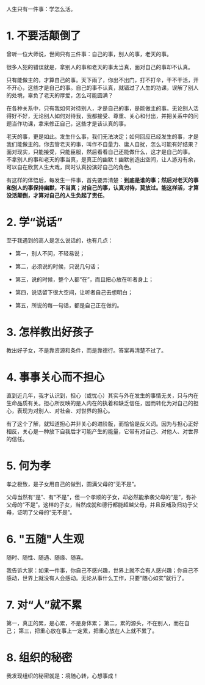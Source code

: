 人生只有一件事：学怎么活。

# 1. 不要活颠倒了

曾听一位大师说，世间只有三件事：自己的事，别人的事，老天的事。

很多人犯的错误就是，拿别人的事和老天的事太当真，面对自己的事却不认真。

只有能做主的，才算自己的事。天下雨了，你出不出门，打不打伞，干不干活，开不开心，这些才是自己的事。自己的事不认真，就错过了人生的功课，误解了别人的处境，辜负了老天的厚爱，怎么可能圆满？

在各种关系中，只有我如何对待别人，才是自己的事，是能做主的事。无论别人活得好不好，无论别人如何对待我，我都接受、尊重、关心和付出，并把关系中的问题当作功课，拿来修正自己，这些才是该认真的事。

老天的事，更是如此。发生什么事，我们无法决定；如何回应已经发生的事，才是我们能做主的。你去管老天的事，叫作不自量力、庸人自扰，怎么可能有好结果？面对现实，只能接受，只能臣服，然后看看自己还能做什么，这才是自己的事。
不拿别人的事和老天的事当真，是真正的幽默！幽默创造出空间，让人游刃有余，可以自在欣赏人生大戏，同时认真扮演好自己的角色。

有这样的体悟后，每发生一件事，首先要弄清楚：**到底是谁的事；然后对老天的事和别人的事保持幽默，不当真；对自己的事，认真对待，莫放过。能这样活，才算没活颠倒，才算对自己的人生负起了责任**。

# 2. 学“说话”

至于我遇到的高人是怎么说话的，也有几点：

- 第一，别人不问，不轻易说；

- 第二，必须说的时候，只说几句话；

- 第三，说的时候，整个人都“在”，而且把心放在听者身上；

- 第四，说话留下很大空间，让听者自己去想明白；

- 第五，所说的每一句话，都是自己正在做的。

# 3. 怎样教出好孩子

教出好子女，不是靠资源和条件，而是靠德行。答案再清楚不过了。

# 4. 事事关心而不担心

直到近几年，我才认识到，担心（或忧心）其实与外在发生的事情无关，只与内在生命品质有关。担心所反映的是人内在的执着和缺乏信任，因而转化为对自己的担心，表现为对别人、对社会、对世界的担心。

有了这个了解，就知道担心并非关心的进阶版，而恰恰是反义词。因为与担心正好相反，关心是一种放下自我后才可能产生的能量，它带有对自己、对他人、对世界的信任。

# 5. 何为孝

孝之极致，是子女用自己的做到，圆满父母的“无不是”。

父母当然有“是”、有“不是”，但一个孝顺的子女，却必然能承袭父母的“是”，弥补父母的“不是”。这样的子女，当然成就和德行都能超越父母，并且反哺及归功于父母，证明了父母的“无不是”。

# 6. "五随"人生观

随时、随性、随遇、随缘、随喜。

我告诉大家：如果一件事，你自己不感兴趣，世界上就不会有人感兴趣；你自己不感动，世界上就没有人会感动。无论从事什么工作，只要“随心如实”就行了。

# 7. 对“人”就不累

第一，真正的累，是心累，不是身体累；
第二，累的源头，不在别人，而在自己；
第三，把重心放在事上一定累，把重心放在人上就不累了。

# 8. 组织的秘密

我发现组织的秘密就是：境随心转，心想事成！
